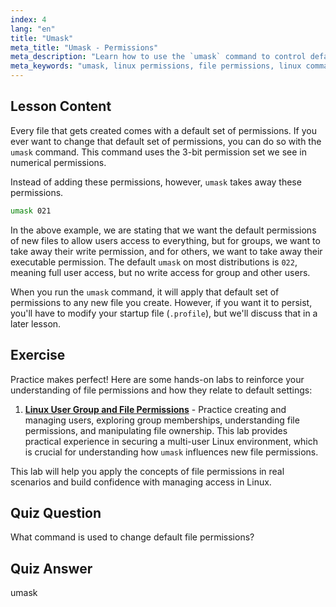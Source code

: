 ```yaml
---
index: 4
lang: "en"
title: "Umask"
meta_title: "Umask - Permissions"
meta_description: "Learn how to use the `umask` command to control default file permissions in Linux. Understand numerical permissions and manage new file access easily."
meta_keywords: "umask, linux permissions, file permissions, linux commands, beginner linux, linux tutorial, default permissions"
---
```


## Lesson Content

Every file that gets created comes with a default set of permissions. If you ever want to change that default set of permissions, you can do so with the `umask` command. This command uses the 3-bit permission set we see in numerical permissions.

Instead of adding these permissions, however, `umask` takes away these permissions.

```bash
umask 021
```

In the above example, we are stating that we want the default permissions of new files to allow users access to everything, but for groups, we want to take away their write permission, and for others, we want to take away their executable permission. The default `umask` on most distributions is `022`, meaning full user access, but no write access for group and other users.

When you run the `umask` command, it will apply that default set of permissions to any new file you create. However, if you want it to persist, you'll have to modify your startup file (`.profile`), but we'll discuss that in a later lesson.

## Exercise

Practice makes perfect! Here are some hands-on labs to reinforce your understanding of file permissions and how they relate to default settings:

1. **[Linux User Group and File Permissions](https://labex.io/labs/linux-linux-user-group-and-file-permissions-18002)** - Practice creating and managing users, exploring group memberships, understanding file permissions, and manipulating file ownership. This lab provides practical experience in securing a multi-user Linux environment, which is crucial for understanding how `umask` influences new file permissions.

This lab will help you apply the concepts of file permissions in real scenarios and build confidence with managing access in Linux.

## Quiz Question

What command is used to change default file permissions?

## Quiz Answer

umask
